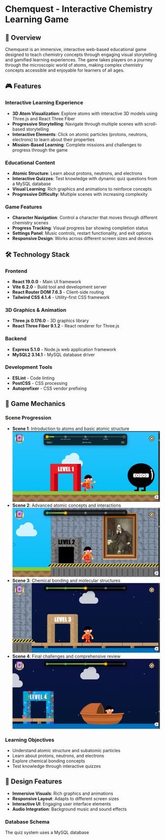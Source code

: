 # Chemquest - Interactive Chemistry Learning Game

## 🧪 Overview

Chemquest is an immersive, interactive web-based educational game designed to teach chemistry concepts through engaging visual storytelling and gamified learning experiences. The game takes players on a journey through the microscopic world of atoms, making complex chemistry concepts accessible and enjoyable for learners of all ages.



## 🎮 Features

### Interactive Learning Experience
- **3D Atom Visualization**: Explore atoms with interactive 3D models using Three.js and React Three Fiber
- **Progressive Storytelling**: Navigate through multiple scenes with scroll-based storytelling
- **Interactive Elements**: Click on atomic particles (protons, neutrons, electrons) to learn about their properties
- **Mission-Based Learning**: Complete missions and challenges to progress through the game

### Educational Content
- **Atomic Structure**: Learn about protons, neutrons, and electrons
- **Interactive Quizzes**: Test knowledge with dynamic quiz questions from a MySQL database
- **Visual Learning**: Rich graphics and animations to reinforce concepts
- **Progressive Difficulty**: Multiple scenes with increasing complexity

### Game Features
- **Character Navigation**: Control a character that moves through different chemistry scenes
- **Progress Tracking**: Visual progress bar showing completion status
- **Settings Panel**: Music controls, restart functionality, and exit options
- **Responsive Design**: Works across different screen sizes and devices

## 🛠️ Technology Stack

### Frontend
- **React 19.0.0** - Main UI framework
- **Vite 6.2.0** - Build tool and development server
- **React Router DOM 7.6.3** - Client-side routing
- **Tailwind CSS 4.1.4** - Utility-first CSS framework

### 3D Graphics & Animation
- **Three.js 0.176.0** - 3D graphics library
- **React Three Fiber 9.1.2** - React renderer for Three.js

### Backend
- **Express 5.1.0** - Node.js web application framework
- **MySQL2 3.14.1** - MySQL database driver

### Development Tools
- **ESLint** - Code linting
- **PostCSS** - CSS processing
- **Autoprefixer** - CSS vendor prefixing


## 🎯 Game Mechanics

### Scene Progression
- **Scene 1**: Introduction to atoms and basic atomic structure
    ![Level 1](public/gitReadme/lv1.png)
- **Scene 2**: Advanced atomic concepts and interactions
    ![level 2](public/gitReadme/lv2.png)
- **Scene 3**: Chemical bonding and molecular structures
    ![level 3](public/gitReadme/lv3.png)
- **Scene 4**: Final challenges and comprehensive review
    ![level 4](public/gitReadme/lv4.png)
### Learning Objectives
- Understand atomic structure and subatomic particles
- Learn about protons, neutrons, and electrons
- Explore chemical bonding concepts
- Test knowledge through interactive quizzes

## 🎨 Design Features

- **Immersive Visuals**: Rich graphics and animations
- **Responsive Layout**: Adapts to different screen sizes
- **Interactive UI**: Engaging user interface elements
- **Audio Integration**: Background music and sound effects


### Database Schema
The quiz system uses a MySQL database

